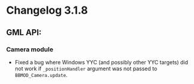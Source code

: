 # Changelog 3.1.8

## GML API:
### Camera module
* Fixed a bug where Windows YYC (and possibly other YYC targets) did not work if `_positionHandler` argument was not passed to `BBMOD_Camera.update`.
